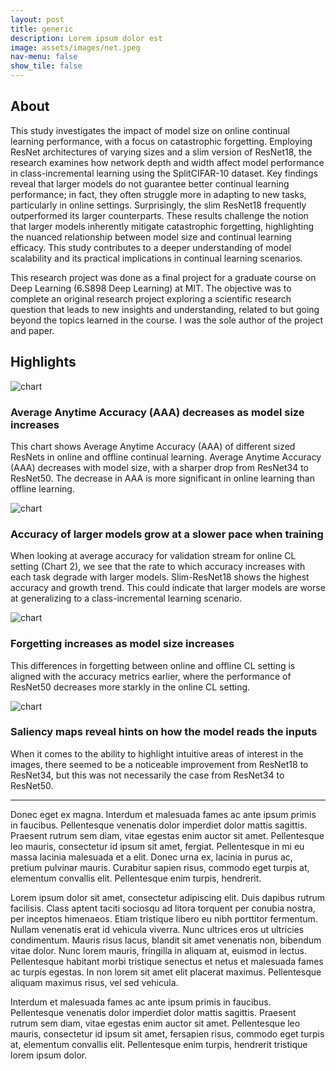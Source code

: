 ```yaml
---
layout: post
title: generic
description: Lorem ipsum dolor est
image: assets/images/net.jpeg
nav-menu: false
show_tile: false
---
```




<!-- Content -->
<h2 id="content">About</h2>

<p>This study investigates the impact of model size on online continual learning performance, with a focus on catastrophic forgetting. Employing ResNet architectures of varying sizes and a slim version of ResNet18, the research examines how network depth and width affect model performance in class-incremental learning using the SplitCIFAR-10 dataset. Key findings reveal that larger models do not guarantee better continual learning performance; in fact, they often struggle more in adapting to new tasks, particularly in online settings. Surprisingly, the slim ResNet18 frequently outperformed its larger counterparts. These results challenge the notion that larger models inherently mitigate catastrophic forgetting, highlighting the nuanced relationship between model size and continual learning efficacy. This study contributes to a deeper understanding of model scalability and its practical implications in continual learning scenarios.</p>
<p>This research project was done as a final project for a graduate course on Deep Learning (6.S898 Deep Learning) at MIT. The objective was to complete an original research project exploring a scientific research question that leads to new insights and understanding, related to but going beyond the topics learned in the course. I was the sole author of the project and paper. </p>

<h2 id="content">Highlights</h2>
<div class="row">
	<div class="6u 12u$(small)">
		<img src="{{ '/assets/images/AAA_on_off.png' | relative_url }}" alt="chart" data-position="center center" />
	</div>
	<div class="6u$ 12u$(small)">
		<h3>Average Anytime Accuracy (AAA) decreases as model size increases</h3>
		<p>This chart shows Average Anytime Accuracy (AAA) of different sized ResNets in online and offline continual learning. Average Anytime Accuracy (AAA) decreases with model size, with a sharper drop from ResNet34 to ResNet50. The decrease in AAA is more significant in online learning than offline learning.</p>
	</div>
</div>

<div class="row">
	<div class="6u 12u$(small)">
		<img src="{{ '/assets/images/stream_acc1.png' | relative_url }}" alt="chart" data-position="center center" />
	</div>
	<div class="6u$ 12u$(small)">
		<h3>Accuracy of larger models grow at a slower pace when training</h3>
		<p>When looking at average accuracy for validation stream for online CL setting (Chart 2), we see that the rate to which accuracy increases with each task degrade with larger models. Slim-ResNet18 shows the highest accuracy and growth trend. This could indicate that larger models are worse at generalizing to a class-incremental learning scenario.</p>
	</div>
</div>

<div class="row">
	<div class="6u 12u$(small)">
		<img src="{{ '/assets/images/forgetting_curves.png' | relative_url }}" alt="chart" data-position="center center" />
	</div>
	<div class="6u$ 12u$(small)">
		<h3>Forgetting increases as model size increases</h3>
		<p>This differences in forgetting between online and offline CL setting is aligned with the accuracy metrics earlier, where the performance of ResNet50 decreases more starkly in the online CL setting.</p>
	</div>
</div>

<div class="row">
	<div class="6u 12u$(small)">
		<img src="{{ '/assets/images/saliency_online.png' | relative_url }}" alt="chart" data-position="center center" />
	</div>
	<div class="6u$ 12u$(small)">
		<h3>Saliency maps reveal hints on how the model reads the inputs</h3>
		<p>When it comes to the ability to highlight intuitive areas of interest in the images, there seemed to be a noticeable improvement from ResNet18 to ResNet34, but this was not necessarily the case from ResNet34 to ResNet50.</p>
	</div>
</div>

<hr class="major" />





Donec eget ex magna. Interdum et malesuada fames ac ante ipsum primis in faucibus. Pellentesque venenatis dolor imperdiet dolor mattis sagittis. Praesent rutrum sem diam, vitae egestas enim auctor sit amet. Pellentesque leo mauris, consectetur id ipsum sit amet, fergiat. Pellentesque in mi eu massa lacinia malesuada et a elit. Donec urna ex, lacinia in purus ac, pretium pulvinar mauris. Curabitur sapien risus, commodo eget turpis at, elementum convallis elit. Pellentesque enim turpis, hendrerit.

Lorem ipsum dolor sit amet, consectetur adipiscing elit. Duis dapibus rutrum facilisis. Class aptent taciti sociosqu ad litora torquent per conubia nostra, per inceptos himenaeos. Etiam tristique libero eu nibh porttitor fermentum. Nullam venenatis erat id vehicula viverra. Nunc ultrices eros ut ultricies condimentum. Mauris risus lacus, blandit sit amet venenatis non, bibendum vitae dolor. Nunc lorem mauris, fringilla in aliquam at, euismod in lectus. Pellentesque habitant morbi tristique senectus et netus et malesuada fames ac turpis egestas. In non lorem sit amet elit placerat maximus. Pellentesque aliquam maximus risus, vel sed vehicula.

Interdum et malesuada fames ac ante ipsum primis in faucibus. Pellentesque venenatis dolor imperdiet dolor mattis sagittis. Praesent rutrum sem diam, vitae egestas enim auctor sit amet. Pellentesque leo mauris, consectetur id ipsum sit amet, fersapien risus, commodo eget turpis at, elementum convallis elit. Pellentesque enim turpis, hendrerit tristique lorem ipsum dolor.
